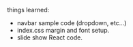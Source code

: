 things learned:

- navbar sample code (dropdown, etc...)
- index.css margin and font setup.
- slide show React code.